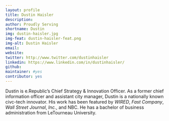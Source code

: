 ```yaml
---
layout: profile
title: Dustin Haisler
description: 
author: Proudly Serving
shortname: Dustin
img: dustin-haisler.jpg
img-feat: dustin-haisler-feat.png
img-alt: Dustin Haisler
email: 
website: 
twitter: http://www.twitter.com/dustinhaisler
linkedin: https://www.linkedin.com/in/dustinhaisler/
github: 
maintainer: #yes
contributor: yes
---
```


Dustin is e.Republic’s Chief Strategy & Innovation Officer. As a former chief information officer and assistant city manager, Dustin is a nationally known civc-tech innovator. His work has been featured by *WIRED*, *Fast Company*, *Wall Street Journal*, *Inc.*, and NBC. He  has a bachelor of business administration from LeTourneau University. 
